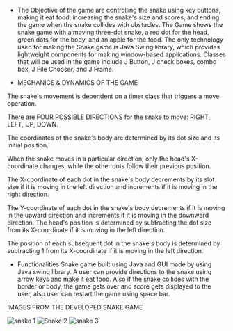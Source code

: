 * The Objective of the game are controlling the snake using key buttons, making it eat food, increasing the snake's size and scores, and ending the game when the snake collides with obstacles. The Game shows the snake game with a moving three-dot snake, a red dot for the head, green dots for the body, and an apple for the food. The only technology used for making the Snake game is Java Swing library, which provides lightweight components for making window-based applications. Classes that will be used in the game include J Button, J check boxes, combo box, J File Chooser, and J Frame.

* MECHANICS & DYNAMICS OF THE GAME

The snake's movement is dependent on a timer class that triggers a move operation.

There are FOUR POSSIBLE DIRECTIONS for the snake to move: RIGHT, LEFT, UP, DOWN.

The coordinates of the snake's body are determined by its dot size and its initial position.

When the snake moves in a particular direction, only the head's X-coordinate changes, while the other dots follow their previous position.

The X-coordinate of each dot in the snake's body decrements by its slot size if it is moving in the left direction and increments if it is moving in the right direction.

The Y-coordinate of each dot in the snake's body decrements if it is moving in the upward direction and increments if it is moving in the downward direction.
The head's position is determined by subtracting the dot size from its X-coordinate if it is moving in the left direction.

The position of each subsequent dot in the snake's body is determined by subtracting 1 from its X-coordinate if it is moving in the left direction.





* Functionalities Snake game built using Java and GUI made by using Java swing library. A user can provide directions to the snake using arrow keys and make it eat food. Also if the snake collides with the border or body, the game gets over and score gets displayed to the user, also user can restart the game using space bar.



IMAGES FROM THE DEVELOPED SNAKE GAME


![snake 1](https://github.com/Vedango7/SnakeGame/assets/137282103/32d00950-a321-4b30-ac6b-7ca93670c3f7)
![Snake 2](https://github.com/Vedango7/SnakeGame/assets/137282103/8a124612-20e8-4909-9e84-a9648521b342)
![snake 3](https://github.com/Vedango7/SnakeGame/assets/137282103/4787fb35-f80d-4012-8638-2c0b7461f2ca)

